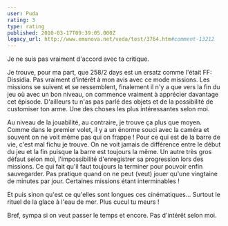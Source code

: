 ```yaml
---
user: Puda
rating: 3
type: rating
published: 2010-03-17T09:39:05.000Z
legacy_url: http://www.emunova.net/veda/test/3764.htm#comment-13212
---
```

Je ne suis pas vraiment d'accord avec ta critique.

Je trouve, pour ma part, que 258/2 days est un ersatz comme l'était FF: Dissidia. Pas vraiment d'intérêt à mon avis avec ce mode missions.
Les missions se suivent et se ressemblent, finalement il n'y a que vers la fin du jeu où avec un bon niveau, on commence vraiment à apprécier davantage cet épisode. D'ailleurs tu n'as pas parlé des objets et de la possibilité de customiser ton arme. Une des choses les plus intéressantes selon moi.

Au niveau de la jouabilité, au contraire, je trouve ça plus que moyen. Comme dans le premier volet, il y a un énorme souci avec la caméra et souvent on ne voit même pas qui on frappe !
Pour ce qui est de la barre de vie, c'est mal fichu je trouve. On ne voit jamais de différence entre le début du jeu et la fin puisque la barre est toujours la même.
Un autre très gros défaut selon moi, l'impossibilité d'enregistrer sa progression lors des missions. Ce qui fait qu'il faut toujours la terminer pour pouvoir enfin sauvegarder. Pas pratique quand on ne peut (veut) jouer qu'une vingtaine de minutes par jour. Certaines missions étant interminables !

Et puis sinon qu'est ce qu'elles sont longues ces cinématiques... Surtout le rituel de la glace à l'eau de mer. Plus cucul tu meurs !

Bref, sympa si on veut passer le temps et encore. Pas d'intérêt selon moi.